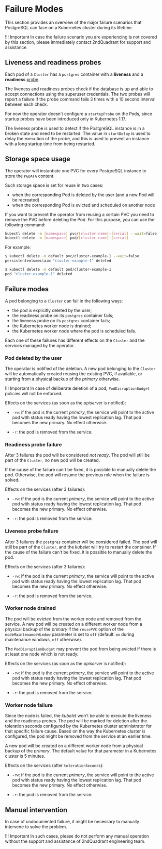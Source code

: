 # Failure Modes

This section provides an overview of the major failure scenarios that
PostgreSQL can face on a Kubernetes cluster during its lifetime.

!!! Important
    In case the failure scenario you are experiencing is not covered by this
    section, please immediately contact 2ndQuadrant for support and assistance.

## Liveness and readiness probes

Each pod of a `Cluster` has a `postgres` container with a **liveness**
and a **readiness**
[probe](https://kubernetes.io/docs/concepts/workloads/pods/pod-lifecycle/#container-probes).

The liveness and readiness probes check if the database is up and able to accept
connections using the superuser credentials.
The two probes will report a failure if the probe command fails 3 times with a
10 second interval between each check.

For now the operator doesn't configure a `startupProbe` on the Pods, since
startup probes have been introduced only in Kubernetes 1.17.

The liveness probe is used to detect if the PostgreSQL instance is in a
broken state and need to be restarted. The value in `startDelay` is used
to delay the execution of the probe, and this is used to prevent an
instance with a long startup time from being restarted.

## Storage space usage

The operator will instantiate one PVC for every PostgreSQL instance to store the `PGDATA` content.

Such storage space is set for reuse in two cases:

- when the corresponding Pod is deleted by the user (and a new Pod will be recreated)
- when the corresponding Pod is evicted and scheduled on another node

If you want to prevent the operator from reusing a certain PVC you need to
remove the PVC before deleting the Pod. For this purpose, you can use the
following command:

```sh
kubectl delete -n [namespace] pvc/[cluster-name]-[serial] --wait=false
kubectl delete -n [namespace] pod/[cluster-name]-[serial]
```

For example:

```sh
$ kubectl delete -n default pvc/cluster-example-1 --wait=false
persistentvolumeclaim "cluster-example-1" deleted

$ kubectl delete -n default pod/cluster-example-1
pod "cluster-example-1" deleted
```

## Failure modes

A pod belonging to a `Cluster` can fail in the following ways:

* the pod is explicitly deleted by the user;
* the readiness probe on its `postgres` container fails;
* the liveness probe on its `postgres` container fails;
* the Kubernetes worker node is drained;
* the Kubernetes worker node where the pod is scheduled fails.

Each one of these failures has different effects on the `Cluster` and the
services managed by the operator.

### Pod deleted by the user

The operator is notified of the deletion. A new pod belonging to the
`Cluster` will be automatically created reusing the existing PVC, if available,
or starting from a physical backup of the *primary* otherwise.

!!! Important
    In case of deliberate deletion of a pod, `PodDisruptionBudget` policies
    will not be enforced.

Effects on the services (as soon as the *apiserver* is notified):

* `-rw`: if the pod is the current *primary*, the service will
  point to the active pod with status ready having the lowest replication lag.
  That pod becomes the new primary. No effect otherwise.

* `-r`: the pod is removed from the service.

### Readiness probe failure

After 3 failures the pod will be considered *not ready*. The pod will still
be part of the `Cluster`, no new pod will be created.

If the cause of the failure can't be fixed, it is possible to manually
delete the pod. Otherwise, the pod will resume the previous role when
the failure is solved.

Effects on the services (after 3 failures):

* `-rw`: if the pod is the current *primary*, the service will
  point to the active pod with status ready having the lowest replication lag.
  That pod becomes the new primary. No effect otherwise.

* `-r`: the pod is removed from the service.

### Liveness probe failure

After 3 failures the `postgres` container will be considered failed. The
pod will still be part of the `Cluster`, and the *kubelet* will try to restart
the container. If the cause of the failure can't be fixed, it is possible to
manually delete the pod.

Effects on the services (after 3 failures):

* `-rw`: if the pod is the current *primary*, the service will
  point to the active pod with status ready having the lowest replication lag.
  That pod becomes the new primary. No effect otherwise.

* `-r`: the pod is removed from the service.

### Worker node drained

The pod will be evicted from the worker node and removed from the service. A
new pod will be created on a different worker node from a physical backup of the
*primary* if the `reusePVC` option of the `nodeMaintenanceWindow` parameter
is set to `off` (default: `on` during maintenance windows, `off` otherwise).

The `PodDisruptionBudget` may prevent the pod from being evicted if there
is at least one node which is not ready.

Effects on the services (as soon as the *apiserver* is notified):

* `-rw`: if the pod is the current *primary*, the service will
  point to the active pod with status ready having  the lowest replication lag.
  That pod becomes the new primary. No effect otherwise.

* `-r`: the pod is removed from the service.

### Worker node failure

Since the node is failed, the *kubelet* won't be able to execute the liveness and
the readiness probes. The pod will be marked for deletion after the
toleration seconds configured by the Kubernetes cluster administrator for
that specific failure cause. Based on the way the Kubernetes cluster is configured,
the pod might be removed from the service at an earlier time.

A new pod will be created on a different worker node from a physical backup
of the *primary*. The default value for that parameter in a Kubernetes
cluster is 5 minutes.

Effects on the services (after `tolerationSeconds`):

* `-rw`: if the pod is the current *primary*, the service will
  point to the active pod with status ready having the lowest replication lag.
  That pod becomes the new primary. No effect otherwise.

* `-r`: the pod is removed from the service.

## Manual intervention

In case of undocumented failure, it might be necessary to manually intervene to
solve the problem.

!!! Important
    In such cases, please do not perform any manual operation without the
    support and assistance of 2ndQuadrant engineering team.
